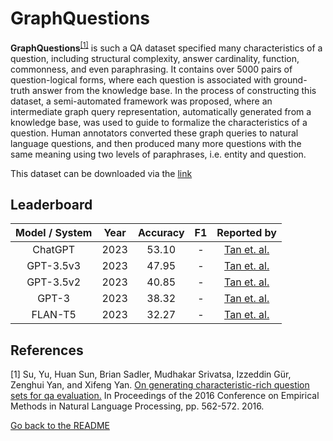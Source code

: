 # GraphQuestions 

**GraphQuestions**<sup>[[1]](#myfootnote1)</sup> is such a QA dataset specified many characteristics of a question, including structural complexity, answer cardinality, function, commonness, and even paraphrasing. 
It contains over 5000 pairs of question-logical forms, where each question is associated with ground-truth answer from the knowledge base. In the process of constructing this dataset, 
a semi-automated framework was proposed, where an intermediate graph query representation, automatically generated from a knowledge base, was used to guide to formalize the characteristics 
of a question. Human annotators converted these graph queries to natural language questions, and then produced many more questions with the same meaning using two levels of paraphrases, i.e. entity and question.

This dataset can be downloaded via the [link](https://github.com/ysu1989/GraphQuestions)

## Leaderboard 

|          Model / System           | Year |   Accuracy   |   F1   |                        Reported by                         |
|:---------------------------------:|:----:|:------:|:------:|:----------------------------------------------------------:|
|       ChatGPT                     | 2023 | 53.10   |     -  |       [Tan et. al.](https://arxiv.org/pdf/2303.07992.pdf)  |
|       GPT-3.5v3                   | 2023 | 47.95   |     -  |       [Tan et. al.](https://arxiv.org/pdf/2303.07992.pdf)  |
|       GPT-3.5v2                   | 2023 | 40.85   |     -  |       [Tan et. al.](https://arxiv.org/pdf/2303.07992.pdf)  |
|       GPT-3                       | 2023 | 38.32   |     -  |       [Tan et. al.](https://arxiv.org/pdf/2303.07992.pdf)  |
|       FLAN-T5                     | 2023 | 32.27   |     -  |       [Tan et. al.](https://arxiv.org/pdf/2303.07992.pdf)  |
## References
<a name="myfootnote1">[1]</a> Su, Yu, Huan Sun, Brian Sadler, Mudhakar Srivatsa, Izzeddin Gür, Zenghui Yan, and Xifeng Yan. [On generating characteristic-rich question sets for qa evaluation.](http://cs.ucsb.edu/~ysu/papers/emnlp16_graphquestions.pdf) In Proceedings of the 2016 Conference on Empirical Methods in Natural Language Processing, pp. 562-572. 2016.


[Go back to the README](../README.md)